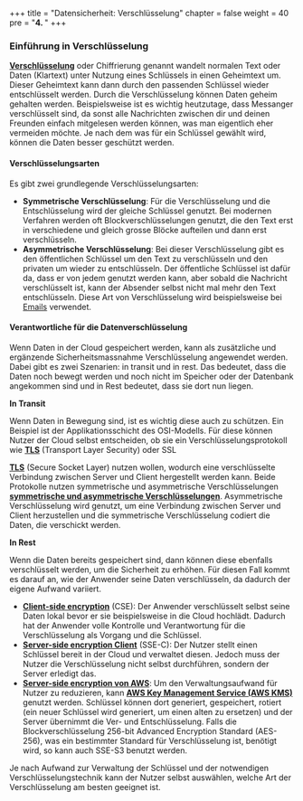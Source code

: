 +++
title = "Datensicherheit: Verschlüsselung"
chapter = false
weight = 40
pre = "<b>4. </b>"
+++

### Einführung in Verschlüsselung
**[Verschlüsselung](https://de.wikipedia.org/wiki/Verschl%C3%BCsselung)** oder Chiffrierung genannt wandelt normalen Text oder Daten (Klartext) unter Nutzung eines Schlüssels in einen Geheimtext um. Dieser Geheimtext kann dann durch den passenden Schlüssel wieder entschlüsselt werden. Durch die Verschlüsselung können Daten geheim gehalten werden. Beispielsweise ist es wichtig heutzutage, dass Messanger verschlüsselt sind, da sonst alle Nachrichten zwischen dir und deinen Freunden einfach mitgelesen werden können, was man eigentlich eher vermeiden möchte. Je nach dem was für ein Schlüssel gewählt wird, können die Daten besser geschützt werden.

#### Verschlüsselungsarten

Es gibt zwei grundlegende Verschlüsselungsarten:
-	**Symmetrische Verschlüsselung**: Für die Verschlüsselung und die Entschlüsselung wird der gleiche Schlüssel genutzt. Bei modernen Verfahren werden oft Blockverschlüsselungen genutzt, die den Text erst in verschiedene und gleich grosse Blöcke aufteilen und dann erst verschlüsseln.
-	**Asymmetrische Verschlüsselung**: Bei dieser Verschlüsselung gibt es den öffentlichen Schlüssel um den Text zu verschlüsseln und den privaten um wieder zu entschlüsseln. Der öffentliche Schlüssel ist dafür da, dass er von jedem genutzt werden kann, aber sobald die Nachricht verschlüsselt ist, kann der Absender selbst nicht mal mehr den Text entschlüsseln. Diese Art von Verschlüsselung wird beispielsweise bei [Emails](https://www.tecchannel.de/a/die-mechanismen-hinter-verschluesselung-und-sicherer-e-mail-kommunikation,2055943) verwendet.

#### Verantwortliche für die Datenverschlüsselung

Wenn Daten in der Cloud gespeichert werden, kann als zusätzliche und ergänzende Sicherheitsmassnahme Verschlüsselung angewendet werden. Dabei gibt es zwei Szenarien: in transit und in rest. Das bedeutet, dass die Daten noch bewegt werden und noch nicht im Speicher oder der Datenbank angekommen sind und in Rest bedeutet, dass sie dort nun liegen. 

**In Transit**

Wenn Daten in Bewegung sind, ist es wichtig diese auch zu schützen. Ein Beispiel ist der Applikationsschicht des OSI-Modells. Für diese können Nutzer der Cloud selbst entscheiden, ob sie ein Verschlüsselungsprotokoll wie **[TLS](https://de.wikipedia.org/wiki/Transport_Layer_Security)** (Transport Layer Security) oder SSL

**[TLS](https://www.f5.com/services/resources/glossary/ssl-tls-encryption )** (Secure Socket Layer) nutzen wollen, wodurch eine verschlüsselte Verbindung zwischen Server und Client hergestellt werden kann. Beide Protokolle nutzen symmetrische und asymmetrische Verschlüsselungen **[symmetrische und asymmetrische Verschlüsselungen](https://www.websecurity.digicert.com/security-topics/what-is-ssl-tls-https)**. Asymmetrische Verschlüsselung wird genutzt, um eine Verbindung zwischen Server und Client herzustellen und die symmetrische Verschlüsselung codiert die Daten, die verschickt werden. 

**In Rest**

Wenn die Daten bereits gespeichert sind, dann können diese ebenfalls verschlüsselt werden, um die Sicherheit zu erhöhen. Für diesen Fall kommt es darauf an, wie der Anwender seine Daten verschlüsseln, da dadurch der eigene Aufwand variiert.

- **[Client-side encryption](https://docs.aws.amazon.com/de_de/AmazonS3/latest/userguide/UsingClientSideEncryption.html)** (CSE): Der Anwender verschlüsselt selbst seine Daten lokal bevor er sie beispielsweise in die Cloud hochlädt. Dadurch hat der Anwender volle Kontrolle und Verantwortung für die Verschlüsselung als Vorgang und die Schlüssel.
- **[Server-side encryption Client](https://docs.aws.amazon.com/de_de/AmazonS3/latest/userguide/serv-side-encryption.html)** (SSE-C): Der Nutzer stellt einen Schlüssel bereit in der Cloud und verwaltet diesen. Jedoch muss der Nutzer die Verschlüsselung nicht selbst durchführen, sondern der Server erledigt das. 
- **[Server-side encryption von AWS](https://docs.aws.amazon.com/de_de/AmazonS3/latest/userguide/serv-side-encryption.html)**: Um den Verwaltungsaufwand für Nutzer zu reduzieren, kann **[AWS Key Management Service (AWS KMS)](https://docs.aws.amazon.com/de_de/AmazonS3/latest/userguide/UsingKMSEncryption.html)** genutzt werden. Schlüssel können dort generiert, gespeichert, rotiert (ein neuer Schlüssel wird generiert, um einen alten zu ersetzen) und der Server übernimmt die Ver- und Entschlüsselung. Falls die Blockverschlüsselung 256-bit Advanced Encryption Standard (AES-256), was ein bestimmter Standard für Verschlüsselung ist, benötigt wird, so kann auch SSE-S3 benutzt werden.

Je nach Aufwand zur Verwaltung der Schlüssel und der notwendigen Verschlüsselungstechnik kann der Nutzer selbst auswählen, welche Art der Verschlüsselung am besten geeignet ist.



